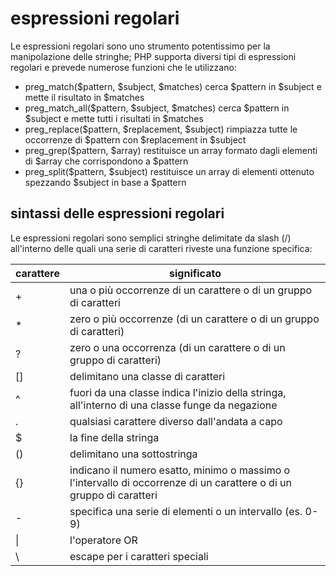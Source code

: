 # espressioni regolari
Le espressioni regolari sono uno strumento potentissimo per la manipolazione delle stringhe; PHP supporta diversi tipi di espressioni regolari e prevede numerose funzioni che le
utilizzano:

- preg_match($pattern, $subject, $matches) cerca $pattern in $subject e mette il risultato in $matches
- preg_match_all($pattern, $subject, $matches) cerca $pattern in $subject e mette tutti i risultati in $matches
- preg_replace($pattern, $replacement, $subject) rimpiazza tutte le occorrenze di $pattern con $replacement in $subject
- preg_grep($pattern, $array) restituisce un array formato dagli elementi di $array che corrispondono a $pattern
- preg_split($pattern, $subject) restituisce un array di elementi ottenuto spezzando $subject in base a $pattern

## sintassi delle espressioni regolari
Le espressioni regolari sono semplici stringhe delimitate da slash (/) all'interno delle quali una serie di caratteri riveste una funzione specifica:

carattere          | significato
-------------------|------------------------------------------
\+                 | una o più occorrenze di un carattere o di un gruppo di caratteri
\*                 | zero o più occorrenze (di un carattere o di un gruppo di caratteri)
?                  | zero o una occorrenza (di un carattere o di un gruppo di caratteri)
[]                 | delimitano una classe di caratteri
^                  | fuori da una classe indica l'inizio della stringa, all'interno di una classe funge da negazione
.                  | qualsiasi carattere diverso dall'andata a capo
$                  | la fine della stringa
()                 | delimitano una sottostringa
{}                 | indicano il numero esatto, minimo o massimo o l'intervallo di occorrenze di un carattere o di un gruppo di caratteri
\-                 | specifica una serie di elementi o un intervallo (es. 0-9)
\|                 | l'operatore OR
\                  | escape per i caratteri speciali
